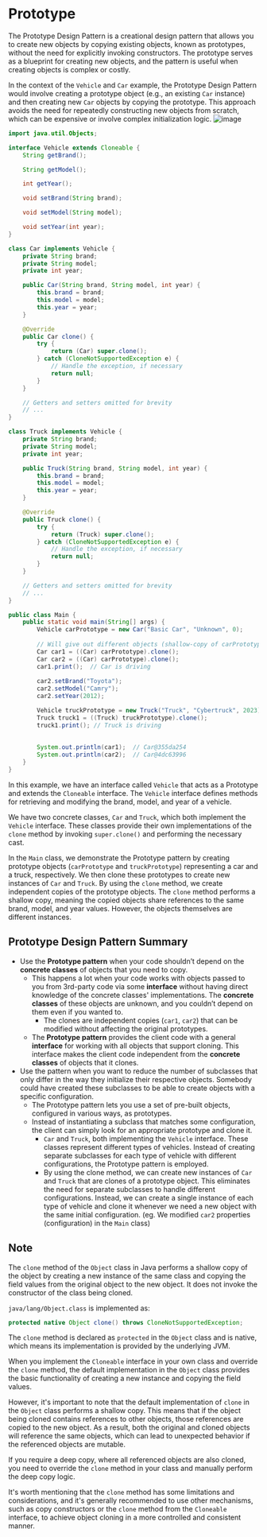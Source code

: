 # Prototype
The Prototype Design Pattern is a creational design pattern that allows you to create new objects by copying existing objects, known as prototypes, without the need for explicitly invoking constructors. The prototype serves as a blueprint for creating new objects, and the pattern is useful when creating objects is complex or costly.

In the context of the `Vehicle` and `Car` example, the Prototype Design Pattern would involve creating a prototype object (e.g., an existing `Car` instance) and then creating new `Car` objects by copying the prototype. This approach avoids the need for repeatedly constructing new objects from scratch, which can be expensive or involve complex initialization logic.
![image](https://github.com/boushphong/Design-Patterns/assets/59940078/8e0047e5-2eee-4b29-9f53-932e601953e6)

```java
import java.util.Objects;

interface Vehicle extends Cloneable {
    String getBrand();

    String getModel();

    int getYear();

    void setBrand(String brand);

    void setModel(String model);

    void setYear(int year);
}

class Car implements Vehicle {
    private String brand;
    private String model;
    private int year;

    public Car(String brand, String model, int year) {
        this.brand = brand;
        this.model = model;
        this.year = year;
    }

    @Override
    public Car clone() {
        try {
            return (Car) super.clone();
        } catch (CloneNotSupportedException e) {
            // Handle the exception, if necessary
            return null;
        }
    }

    // Getters and setters omitted for brevity
    // ...
}

class Truck implements Vehicle {
    private String brand;
    private String model;
    private int year;

    public Truck(String brand, String model, int year) {
        this.brand = brand;
        this.model = model;
        this.year = year;
    }

    @Override
    public Truck clone() {
        try {
            return (Truck) super.clone();
        } catch (CloneNotSupportedException e) {
            // Handle the exception, if necessary
            return null;
        }
    }

    // Getters and setters omitted for brevity
    // ...
}

public class Main {
    public static void main(String[] args) {
        Vehicle carPrototype = new Car("Basic Car", "Unknown", 0);
        
        // Will give out different objects (shallow-copy of carPrototype)
        Car car1 = ((Car) carPrototype).clone(); 
        Car car2 = ((Car) carPrototype).clone();
        car1.print();  // Car is driving
        
        car2.setBrand("Toyota");
        car2.setModel("Camry");
        car2.setYear(2012);

        Vehicle truckPrototype = new Truck("Truck", "Cybertruck", 2023);
        Truck truck1 = ((Truck) truckPrototype).clone();
        truck1.print(); // Truck is driving
        
        
        System.out.println(car1);  // Car@355da254
        System.out.println(car2);  // Car@4dc63996
    }
}
```
In this example, we have an interface called `Vehicle` that acts as a Prototype and extends the `Cloneable` interface. The `Vehicle` interface defines methods for retrieving and modifying the brand, model, and year of a vehicle.

We have two concrete classes, `Car` and `Truck`, which both implement the `Vehicle` interface. These classes provide their own implementations of the `clone` method by invoking `super.clone()` and performing the necessary cast.

In the `Main` class, we demonstrate the Prototype pattern by creating prototype objects (`carPrototype` and `truckPrototype`) representing a car and a truck, respectively. We then clone these prototypes to create new instances of `Car` and `Truck`. By using the `clone` method, we create independent copies of the prototype objects. The `clone` method performs a shallow copy, meaning the copied objects share references to the same brand, model, and year values. However, the objects themselves are different instances.

## Prototype Design Pattern Summary
- Use the **Prototype pattern** when your code shouldn’t depend on the **concrete classes** of objects that you need to copy.
    - This happens a lot when your code works with objects passed to you from 3rd-party code via some **interface** without having direct knowledge of the concrete classes' implementations. The **concrete classes** of these objects are unknown, and you couldn’t depend on them even if you wanted to.
        - The clones are independent copies (`car1`, `car2`) that can be modified without affecting the original prototypes.
    - The **Prototype pattern** provides the client code with a general **interface** for working with all objects that support cloning. This interface makes the client code independent from the **concrete classes** of objects that it clones.
- Use the pattern when you want to reduce the number of subclasses that only differ in the way they initialize their respective objects. Somebody could have created these subclasses to be able to create objects with a specific configuration.
    - The Prototype pattern lets you use a set of pre-built objects, configured in various ways, as prototypes.
    - Instead of instantiating a subclass that matches some configuration, the client can simply look for an appropriate prototype and clone it.
        - `Car` and `Truck`, both implementing the `Vehicle` interface. These classes represent different types of vehicles. Instead of creating separate subclasses for each type of vehicle with different configurations, the Prototype pattern is employed.
        - By using the clone method, we can create new instances of `Car` and `Truck` that are clones of a prototype object. This eliminates the need for separate subclasses to handle different configurations. Instead, we can create a single instance of each type of vehicle and clone it whenever we need a new object with the same initial configuration. (eg. We modified `car2` properties (configuration) in the `Main` class)


## Note
The `clone` method of the `Object` class in Java performs a shallow copy of the object by creating a new instance of the same class and copying the field values from the original object to the new object. It does not invoke the constructor of the class being cloned.

`java/lang/Object.class` is implemented as:
```java
protected native Object clone() throws CloneNotSupportedException;
```

The `clone` method is declared as `protected` in the `Object` class and is native, which means its implementation is provided by the underlying JVM.

When you implement the `Cloneable` interface in your own class and override the `clone` method, the default implementation in the `Object` class provides the basic functionality of creating a new instance and copying the field values.

However, it's important to note that the default implementation of `clone` in the `Object` class performs a shallow copy. This means that if the object being cloned contains references to other objects, those references are copied to the new object. As a result, both the original and cloned objects will reference the same objects, which can lead to unexpected behavior if the referenced objects are mutable.

If you require a deep copy, where all referenced objects are also cloned, you need to override the `clone` method in your class and manually perform the deep copy logic.

It's worth mentioning that the `clone` method has some limitations and considerations, and it's generally recommended to use other mechanisms, such as copy constructors or the `clone` method from the `Cloneable` interface, to achieve object cloning in a more controlled and consistent manner.
